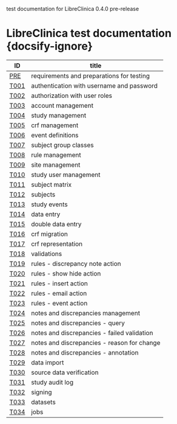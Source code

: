 
test documentation for LibreClinica 0.4.0 pre-release

# LibreClinica test documentation {docsify-ignore}

| ID | title |
| -- | ----- |
| [PRE](tests/prerequisites.md) | requirements and preparations for testing |
| [T001](tests/t001.md) | authentication with username and password |
| [T002](tests/t002.md) | authorization with user roles |
| [T003](tests/t003.md) | account management |
| [T004](tests/t004.md) | study management |
| [T005](tests/t005.md) | crf management |
| [T006](tests/t006.md) | event definitions |
| [T007](tests/t007.md) | subject group classes |
| [T008](tests/t008.md) | rule management |
| [T009](tests/t009.md) | site management |
| [T010](tests/t010.md) | study user management |
| [T011](tests/t011.md) | subject matrix |
| [T012](tests/t012.md) | subjects |
| [T013](tests/t013.md) | study events |
| [T014](tests/t014.md) | data entry |
| [T015](tests/t015.md) | double data entry |
| [T016](tests/t016.md) | crf migration |
| [T017](tests/t017.md) | crf representation |
| [T018](tests/t018.md) | validations |
| [T019](tests/t019.md) | rules - discrepancy note action |
| [T020](tests/t020.md) | rules - show hide action |
| [T021](tests/t021.md) | rules - insert action |
| [T022](tests/t022.md) | rules - email action |
| [T023](tests/t023.md) | rules - event action |
| [T024](tests/t024.md) | notes and discrepancies management |
| [T025](tests/t025.md) | notes and discrepancies - query |
| [T026](tests/t026.md) | notes and discrepancies - failed validation |
| [T027](tests/t027.md) | notes and discrepancies - reason for change |
| [T028](tests/t028.md) | notes and discrepancies - annotation |
| [T029](tests/t029.md) | data import |
| [T030](tests/t030.md) | source data verification |
| [T031](tests/t031.md) | study audit log |
| [T032](tests/t032.md) | signing |
| [T033](tests/t033.md) | datasets |
| [T034](tests/t034.md) | jobs |